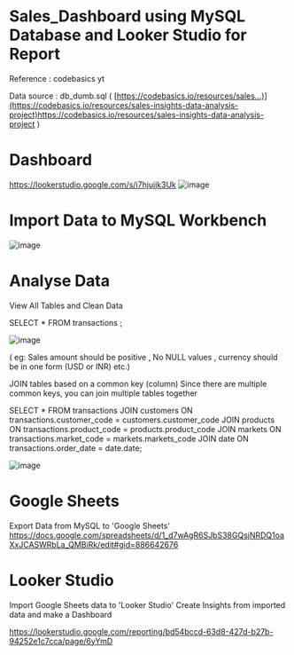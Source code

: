 # Sales_Dashboard using MySQL Database and Looker Studio for Report

Reference : codebasics yt

Data source : db_dumb.sql ( [https://codebasics.io/resources/sales...)](https://codebasics.io/resources/sales-insights-data-analysis-project)https://codebasics.io/resources/sales-insights-data-analysis-project )

# Dashboard

https://lookerstudio.google.com/s/i7hjujjk3Uk
![image](https://github.com/TheDhumakSpot/Sales_Dashboard/assets/118016094/6853471b-72a9-4eea-bee3-4bda83ce1253)

# Import Data to MySQL Workbench

![image](https://github.com/TheDhumakSpot/Sales_Dashboard/assets/118016094/76780aa4-7be0-4935-82e2-480ab6262234)

# Analyse Data

View All Tables and Clean Data

SELECT * FROM transactions ;

![image](https://github.com/TheDhumakSpot/Sales_Dashboard/assets/118016094/41b7da35-a2a8-487e-916e-8e3cabe7fb81)

( eg: Sales amount should be positive , No NULL values , currency should be in one form (USD or INR) etc.)

JOIN tables based on a common key (column)
Since there are multiple common keys, you can join multiple tables together

SELECT *
FROM transactions
JOIN customers ON transactions.customer_code = customers.customer_code
JOIN products ON transactions.product_code = products.product_code
JOIN markets ON transactions.market_code = markets.markets_code
JOIN date ON transactions.order_date = date.date;

![image](https://github.com/TheDhumakSpot/Sales_Dashboard/assets/118016094/f4be3047-7a41-4cc5-a735-63fa44325e9f)

# Google Sheets
 Export Data from MySQL to 'Google Sheets'
 https://docs.google.com/spreadsheets/d/1_d7wAgR6SJbS38GQsjNRDQ1oaXxJCASWRbLa_QMBiRk/edit#gid=886642676

# Looker Studio

Import Google Sheets data to 'Looker Studio'
Create Insights from imported data and make a Dashboard

https://lookerstudio.google.com/reporting/bd54bccd-63d8-427d-b27b-94252e1c7cca/page/6yYmD
